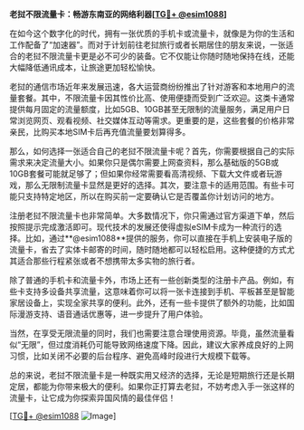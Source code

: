 **老挝不限流量卡：畅游东南亚的网络利器[[TG💪+ @esim1088](https://t.me/s/esim1088)]**

在如今这个数字化的时代，拥有一张优质的手机卡或流量卡，就像是为你的生活和工作配备了“加速器”。而对于计划前往老挝旅行或者长期居住的朋友来说，一张适合的老挝不限流量卡更是必不可少的装备。它不仅能让你随时随地保持在线，还能大幅降低通讯成本，让旅途更加轻松愉快。

老挝的通信市场近年来发展迅速，各大运营商纷纷推出了针对游客和本地用户的流量套餐。其中，不限流量卡因其性价比高、使用便捷而受到广泛欢迎。这类卡通常提供每月固定的流量额度，比如5GB、10GB甚至无限制的流量服务，满足用户日常浏览网页、观看视频、社交媒体互动等需求。更重要的是，这些套餐的价格非常亲民，比购买本地SIM卡后再充值流量要划算得多。

那么，如何选择一张适合自己的老挝不限流量卡呢？首先，你需要根据自己的实际需求来决定流量大小。如果你只是偶尔需要上网查资料，那么基础版的5GB或10GB套餐可能就足够了；但如果你经常需要看高清视频、下载大文件或者玩游戏，那么无限制流量卡显然是更好的选择。其次，要注意卡的适用范围。有些卡可能只支持特定地区，所以在购买前一定要确认它是否覆盖你计划访问的地方。

注册老挝不限流量卡也非常简单。大多数情况下，你只需通过官方渠道下单，然后按照提示完成激活即可。现代技术的发展还使得虚拟eSIM卡成为一种流行的选择。比如，通过**@esim1088**提供的服务，你可以直接在手机上安装电子版的流量卡，省去了实体卡邮寄的时间，随时随地都可以轻松启用。这种便捷的方式尤其适合那些行程紧张或者不想携带太多实物的旅行者。

除了普通的手机卡和流量卡外，市场上还有一些创新类型的注册卡产品。例如，有些卡支持多设备共享流量，这意味着你可以将一张卡连接到手机、平板甚至是智能家居设备上，实现全家共享的便利。此外，还有一些卡提供了额外的功能，比如国际漫游支持、语音通话优惠等，进一步提升了用户体验。

当然，在享受无限流量的同时，我们也需要注意合理使用资源。毕竟，虽然流量看似“无限”，但过度消耗仍可能导致网络速度下降。因此，建议大家养成良好的上网习惯，比如关闭不必要的后台程序、避免高峰时段进行大规模下载等。

总的来说，老挝不限流量卡是一种既实用又经济的选择，无论是短期旅行还是长期定居，都能为你带来极大的便利。如果你正打算去老挝，不妨考虑入手一张这样的流量卡，让它成为你探索异国风情的最佳伴侣！

[[TG💪+ @esim1088](https://t.me/s/esim1088) ![Image](https://i.postimg.cc/4NQfJmqS/Snipaste-2025-05-13-00-14-12.png)]